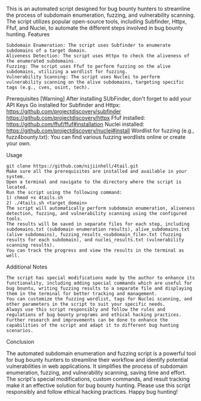 
This is an automated script designed for bug bounty hunters to streamline the process of subdomain enumeration, fuzzing, and vulnerability scanning. The script utilizes popular open-source tools, including Subfinder, Httpx, Ffuf, and Nuclei, to automate the different steps involved in bug bounty hunting.
Features

    Subdomain Enumeration: The script uses Subfinder to enumerate subdomains of a target domain.
    Aliveness Detection: The script uses Httpx to check the aliveness of the enumerated subdomains.
    Fuzzing: The script uses Ffuf to perform fuzzing on the alive subdomains, utilizing a wordlist for fuzzing.
    Vulnerability Scanning: The script uses Nuclei to perform vulnerability scanning on the alive subdomains, targeting specific tags (e.g., cves, osint, tech).

Prerequisites
    [Warning] After installing SUbFinder, don't forget to add your API Keys
    Go installed for Subfinder and Httpx: https://github.com/projectdiscovery/subfinder  https://github.com/projectdiscovery/httpx
    Ffuf installed: https://github.com/ffuf/ffuf#installation
    Nuclei installed: https://github.com/projectdiscovery/nuclei#install
    Wordlist for fuzzing (e.g., fuzz4bounty.txt): You can find various fuzzing wordlists online or create your own.

Usage

    git clone https://github.com/nijiinhell/4tail.git
    Make sure all the prerequisites are installed and available in your system.
    Open a terminal and navigate to the directory where the script is located.
    Run the script using the following command:
    1) chmod +x 4tails.sh 
    2) ./4tails.sh <target_domain>
    The script will automatically perform subdomain enumeration, aliveness detection, fuzzing, and vulnerability scanning using the configured tools.
    The results will be saved in separate files for each step, including subdomains.txt (subdomain enumeration results), alive_subdomains.txt (alive subdomains), fuzzing_results_<subdomain_file>.txt (fuzzing results for each subdomain), and nuclei_results.txt (vulnerability scanning results).
    You can track the progress and view the results in the terminal as well.

Additional Notes

    The script has special modifications made by the author to enhance its functionality, including adding special commands which are useful for bug bountu, writing fuzzing results to a separate file and displaying them in the terminal for better tracking and management.
    You can customize the fuzzing wordlist, tags for Nuclei scanning, and other parameters in the script to suit your specific needs.
    Always use this script responsibly and follow the rules and regulations of bug bounty programs and ethical hacking practices.
    Further research and improvements can be done to enhance the capabilities of the script and adapt it to different bug hunting scenarios.

Conclusion

The automated subdomain enumeration and fuzzing script is a powerful tool for bug bounty hunters to streamline their workflow and identify potential vulnerabilities in web applications. It simplifies the process of subdomain enumeration, fuzzing, and vulnerability scanning, saving time and effort. The script's special modifications, custom commands, and result tracking make it an effective solution for bug bounty hunting. Please use this script responsibly and follow ethical hacking practices. Happy bug hunting!
